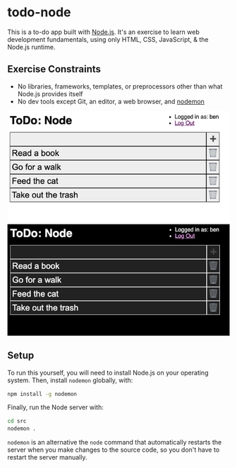 # todo-node

This is a to-do app built with [Node.js](https://nodejs.org/). It's an exercise
to learn web development fundamentals, using only HTML, CSS, JavaScript, &
the Node.js runtime.

## Exercise Constraints
- No libraries, frameworks, templates, or preprocessors other than what Node.js
  provides itself
- No dev tools except Git, an editor, a web browser, and
  [nodemon](https://www.npmjs.com/package/nodemon)

![ToDo app screenshot - light mode](screenshots/todo-light.png)
![ToDo app screenshot - dark mode](screenshots/todo-dark.png)

## Setup
To run this yourself, you will need to install Node.js on your operating
system. Then, install `nodemon` globally, with:
```sh
npm install -g nodemon
```
Finally, run the Node server with:
```sh
cd src
nodemon .
```
`nodemon` is an alternative the `node` command that automatically restarts the
server when you make changes to the source code, so you don't have to restart
the server manually.
